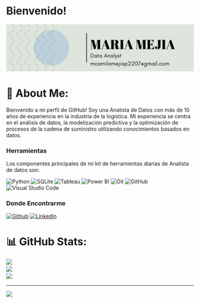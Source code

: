 <h1>Bienvenido!</h1>


<img src="https://github.com/jhonsamuel10/assets/blob/main/Banner .png.png"  alt="Banner de Analisis de Datos" width="800"/>




# 💫 About Me:
Bienvenido a mi perfil de GitHub! Soy una Analista de Datos con más de 10 años de experiencia en la industria de la logística. Mi experiencia se centra en el análisis de datos, la modelización predictiva y la optimización de procesos de la cadena de suministro utilizando conocimientos basados en datos.



</p>

<h3><b>Herramientas</b></h3>

Los componentes principales de mi kit de herramientas diarias de Analista de datos son:

<!--
Icons from https://simpleicons.org/
-->
  

<p>
<img alt="Python" src="https://img.shields.io/badge/-Python-3776AB?style=flat-square&logo=python&logoColor=white" />
<img alt="SQLite" src="https://img.shields.io/badge/-SQL-003B57?style=flat-square&logo=sqlite&logoColor=white" />
<img alt="Tableau" src="https://img.shields.io/badge/-Tableau-E97627?style=flat-square&logo=Tableau&logoColor=white" />  
<img alt="Power BI" src="https://img.shields.io/badge/-Power BI-F2C811?style=flat-square&logo=Power BI&logoColor=white" />  
<img alt="Git" src="https://img.shields.io/badge/-Git-F05032?style=flat-square&logo=git&logoColor=white" />
<img alt="GitHub" src="https://img.shields.io/badge/-GitHub-181717?style=flat-square&logo=gitHub&logoColor=white" />

<img alt="Visual Studio Code" src="https://img.shields.io/badge/-Visual Studio Code-007ACC?style=flat-square&logo=Visual Studio Code&logoColor=white" />

</p>


<h3><b>Donde Encontrarme </b></h3>
<p>
<a href="https://github.com/jhonsamuel10" target="_blank"><img alt="Github" src="https://img.shields.io/badge/GitHub-%2312100E.svg?&style=flat-square&logo=Github&logoColor=white" /></a> 
<a href="https://www.linkedin.com/in/maria-mejia-p" target="_blank"><img alt="LinkedIn" src="https://img.shields.io/badge/linkedin-%230077B5.svg?&style=flat-square&logo=linkedin&logoColor=white" />
</a>
</p>


# 📊 GitHub Stats:
![](https://github-readme-stats.vercel.app/api?username=jhonsamuel10&theme=dark&hide_border=false&include_all_commits=false&count_private=false)<br/>
![](https://github-readme-streak-stats.herokuapp.com/?user=jhonsamuel10&theme=dark&hide_border=false)<br/>
![](https://github-readme-stats.vercel.app/api/top-langs/?username=jhonsamuel10&theme=dark&hide_border=false&include_all_commits=false&count_private=false&layout=compact)

---
[![](https://visitcount.itsvg.in/api?id=jhonsamuel10&icon=0&color=0)](https://visitcount.itsvg.in)




